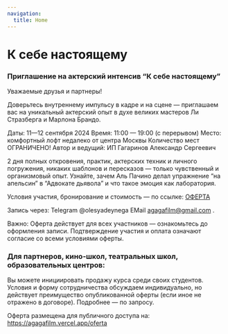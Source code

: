 ```yaml
---
navigation:
  title: Home
---
```


# К себе настоящему

### Приглашение на актерский интенсив “К себе настоящему”

Уважаемые друзья и партнеры!

Доверьтесь внутреннему импульсу в кадре и на сцене — приглашаем вас на уникальный актерский опыт в духе великих мастеров Ли Стразберга и Марлона Брандо.

Даты: 11—12 сентября 2024
Время: 11:00 — 19:00 (с перерывом)
Место: комфортный лофт недалеко от центра Москвы
Количество мест ОГРАНИЧЕНО!
Автор и ведущий: ИП Гагаринов Александр Сергеевич

2 дня полных откровения, практик, актерских техник и личного погружения, никаких шаблонов и пересказов — только чувственный и организмовый опыт. Узнайте, зачем Аль Пачино делал упражнение “на апельсин” в “Адвокате дьявола” и что такое эмоция как лаборатория.

Условия участия, бронирование и стоимость — по ссылке: [ОФЕРТА](https://agagafilm.vercel.app/oferta)

Запись через:
Telegram @olesyadeynega 
EMail agagafilm@gmail.com .

Важно: Оферта действует для всех участников — ознакомьтесь до оформления записи. Подтверждение участия и оплата означают согласие со всеми условиями оферты.

### Для партнеров, кино-школ, театральных школ, образовательных центров:

Вы можете инициировать продажу курса среди своих студентов. Условия и форму сотрудничества обсуждаем индивидуально, но действует преимущество опубликованной оферты (если иное не отражено в договоре). Подробнее — по запросу.

Оферта размещена для публичного доступа на: https://agagafilm.vercel.app/oferta
